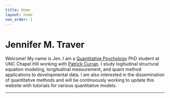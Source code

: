 ```yaml
---
title: Home
layout: home
nav_order: 1
---
```

# Jennifer M. Traver
Welcome! My name is Jen. I am a [Quantitative Psychology](https://quantpsych.unc.edu/) PhD student at UNC Chapel Hill working with [Patrick Curran](https://curran.web.unc.edu/). I study logitudinal structural equation modeling, longitudinal measurement, and quant method applications to developmental data. I am also interested in the dissemination of quantitative methods and will be continuously working to update this website with tutorials for various quantitative models.  



----

[^1]: [It can take up to 10 minutes for changes to your site to publish after you push the changes to GitHub](https://docs.github.com/en/pages/setting-up-a-github-pages-site-with-jekyll/creating-a-github-pages-site-with-jekyll#creating-your-site).

[Just the Docs]: https://just-the-docs.github.io/just-the-docs/
[GitHub Pages]: https://docs.github.com/en/pages
[README]: https://github.com/just-the-docs/just-the-docs-template/blob/main/README.md
[Jekyll]: https://jekyllrb.com
[GitHub Pages / Actions workflow]: https://github.blog/changelog/2022-07-27-github-pages-custom-github-actions-workflows-beta/
[use this template]: https://github.com/just-the-docs/just-the-docs-template/generate
